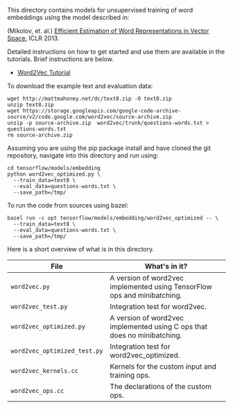 This directory contains models for unsupervised training of word embeddings
using the model described in:

(Mikolov, et. al.) [Efficient Estimation of Word Representations in Vector Space](http://arxiv.org/abs/1301.3781),
ICLR 2013.

Detailed instructions on how to get started and use them are available in the
tutorials. Brief instructions are below.

* [Word2Vec Tutorial](http://tensorflow.org/tutorials/word2vec/index.html)

To download the example text and evaluation data:

```shell
wget http://mattmahoney.net/dc/text8.zip -O text8.zip
unzip text8.zip
wget https://storage.googleapis.com/google-code-archive-source/v2/code.google.com/word2vec/source-archive.zip
unzip -p source-archive.zip  word2vec/trunk/questions-words.txt > questions-words.txt
rm source-archive.zip
```

Assuming you are using the pip package install and have cloned the git
repository, navigate into this directory and run using:

```shell
cd tensorflow/models/embedding
python word2vec_optimized.py \
  --train_data=text8 \
  --eval_data=questions-words.txt \
  --save_path=/tmp/
```

To run the code from sources using bazel:

```shell
bazel run -c opt tensorflow/models/embedding/word2vec_optimized -- \
  --train_data=text8 \
  --eval_data=questions-words.txt \
  --save_path=/tmp/
```

Here is a short overview of what is in this directory.

File | What's in it?
--- | ---
`word2vec.py` | A version of word2vec implemented using TensorFlow ops and minibatching.
`word2vec_test.py` | Integration test for word2vec.
`word2vec_optimized.py` | A version of word2vec implemented using C ops that does no minibatching.
`word2vec_optimized_test.py` | Integration test for word2vec_optimized.
`word2vec_kernels.cc` | Kernels for the custom input and training ops.
`word2vec_ops.cc` | The declarations of the custom ops.

